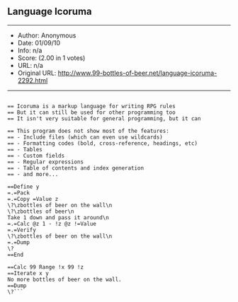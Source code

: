 
## Language Icoruma ##
---
- Author: Anonymous
- Date: 01/09/10
- Info: n/a
- Score:  (2.00 in 1 votes)
- URL: n/a
- Original URL: http://www.99-bottles-of-beer.net/language-icoruma-2292.html
---

```== "99 bottles of beer on the wall" in Icoruma

== Icoruma is a markup language for writing RPG rules
== But it can still be used for other programming too
== It isn't very suitable for general programming, but it can

== This program does not show most of the features:
== - Include files (which can even use wildcards)
== - Formatting codes (bold, cross-reference, headings, etc)
== - Tables
== - Custom fields
== - Regular expressions
== - Table of contents and index generation
== - and more...

==Define y
=.=Pack
=.=Copy =Value z
\?\zbottles of beer on the wall\n
\?\zbottles of beer\n
Take 1 down and pass it around\n
=.=Calc @z 1 - !z @z !=Value
=.=Verify
\?\zbottles of beer on the wall\n
=.=Dump
\?
==End

==Calc 99 Range !x 99 !z
==Iterate x y
No more bottles of beer on the wall.
==Dump
\?```
